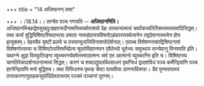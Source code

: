 +++
title = "14 अधिष्ठानन् तथा"

+++
।।18.14।। तान्येव पञ्च गणयति -- **अधिष्ठानमिति।**
अधिष्ठानमिच्छाद्वेषसुखदुःखज्ञानादीनामभिव्यक्तेराश्रयो देहः
तस्यानात्मत्वं चार्वाकव्यतिरिक्तसमस्तवादिसिद्धम्। तथा कर्ता
बुद्धिविशिष्टश्चिदाभासः प्रमाता नामाहंप्रत्ययविषयोऽहंकारस्तथेत्यनेन
तद्वदेवानात्मत्वेन ज्ञेय इत्युक्तम्। देहस्यैव सृष्टौ प्रलये च
तस्याप्युत्पत्तिविनाशयोर्दर्शनात्। एतच्च विशेषणनाशाद्विशिष्टनाशं
विशेषणोत्पत्त्या च विशिष्टोत्पत्तिमभिप्रेत्य श्रूयतेविज्ञानघन एवैतेभ्यो
भूतेभ्यः समुत्थाय तान्येवानु विनश्यति इति। यथाग्नेः क्षुद्रा विस्फुलिङ्गा
व्युच्चरन्त्येवमेतस्मादात्मनः सर्व एत आत्मानो व्युच्चरन्ति इति च।
विशिष्टस्य चानतिरेकादर्शनादनात्मत्वं सिद्धम्। करणं च
शब्दाद्युपलब्धिसाधनं पृथग्विधं द्वादशविधं पञ्च कर्मेन्द्रियाणि पञ्च
ज्ञानेन्द्रियाणि मनो बुद्धिश्च। तथा विविधाश्च पृथक् चेष्टा वायवीयाः
प्राणनादिरूपाः। दैवं पुण्यपापरूपं तत्तत्करणानुग्राहकसूर्यादिदेवतारूपम्
पञ्चमं पञ्चानां पूरणम्।
